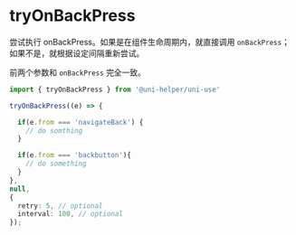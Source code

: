 # tryOnBackPress

尝试执行 onBackPress。如果是在组件生命周期内，就直接调用 `onBackPress`；如果不是，就根据设定间隔重新尝试。

前两个参数和 `onBackPress` 完全一致。

```typescript
import { tryOnBackPress } from '@uni-helper/uni-use'

tryOnBackPress((e) => {

  if(e.from === 'navigateBack') {
    // do somthing
  }

  if(e.from === 'backbutton'){
    // do something
  }
},
null,
{
  retry: 5, // optional
  interval: 100, // optional
});
```
